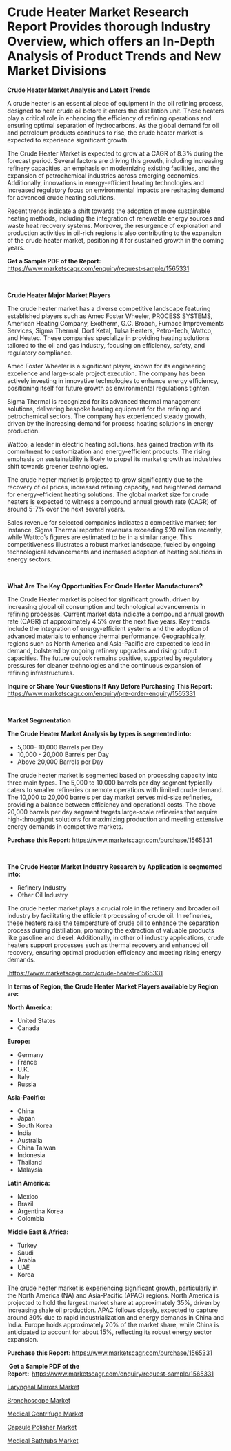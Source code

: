 <p><h1>Crude Heater Market Research Report Provides thorough Industry Overview, which offers an In-Depth Analysis of Product Trends and New Market Divisions</h1></p><p><strong>Crude Heater Market Analysis and Latest Trends</strong></p>
<p><p>A crude heater is an essential piece of equipment in the oil refining process, designed to heat crude oil before it enters the distillation unit. These heaters play a critical role in enhancing the efficiency of refining operations and ensuring optimal separation of hydrocarbons. As the global demand for oil and petroleum products continues to rise, the crude heater market is expected to experience significant growth.</p><p>The Crude Heater Market is expected to grow at a CAGR of 8.3% during the forecast period. Several factors are driving this growth, including increasing refinery capacities, an emphasis on modernizing existing facilities, and the expansion of petrochemical industries across emerging economies. Additionally, innovations in energy-efficient heating technologies and increased regulatory focus on environmental impacts are reshaping demand for advanced crude heating solutions.</p><p>Recent trends indicate a shift towards the adoption of more sustainable heating methods, including the integration of renewable energy sources and waste heat recovery systems. Moreover, the resurgence of exploration and production activities in oil-rich regions is also contributing to the expansion of the crude heater market, positioning it for sustained growth in the coming years.</p></p>
<p><strong>Get a Sample PDF of the Report:&nbsp;</strong> <a href="https://www.marketscagr.com/enquiry/request-sample/1565331?utm_campaign=3163&utm_medium=2&utm_source=Github&utm_content=ia&utm_term=08042025&utm_id=crude-heater">https://www.marketscagr.com/enquiry/request-sample/1565331</a></p>
<p>&nbsp;</p>
<p><strong>Crude Heater Major Market Players</strong></p>
<p><p>The crude heater market has a diverse competitive landscape featuring established players such as Amec Foster Wheeler, PROCESS SYSTEMS, American Heating Company, Exotherm, G.C. Broach, Furnace Improvements Services, Sigma Thermal, Dorf Ketal, Tulsa Heaters, Petro-Tech, Wattco, and Heatec. These companies specialize in providing heating solutions tailored to the oil and gas industry, focusing on efficiency, safety, and regulatory compliance.</p><p>Amec Foster Wheeler is a significant player, known for its engineering excellence and large-scale project execution. The company has been actively investing in innovative technologies to enhance energy efficiency, positioning itself for future growth as environmental regulations tighten. </p><p>Sigma Thermal is recognized for its advanced thermal management solutions, delivering bespoke heating equipment for the refining and petrochemical sectors. The company has experienced steady growth, driven by the increasing demand for process heating solutions in energy production.</p><p>Wattco, a leader in electric heating solutions, has gained traction with its commitment to customization and energy-efficient products. The rising emphasis on sustainability is likely to propel its market growth as industries shift towards greener technologies.</p><p>The crude heater market is projected to grow significantly due to the recovery of oil prices, increased refining capacity, and heightened demand for energy-efficient heating solutions. The global market size for crude heaters is expected to witness a compound annual growth rate (CAGR) of around 5-7% over the next several years.</p><p>Sales revenue for selected companies indicates a competitive market; for instance, Sigma Thermal reported revenues exceeding $20 million recently, while Wattco’s figures are estimated to be in a similar range. This competitiveness illustrates a robust market landscape, fueled by ongoing technological advancements and increased adoption of heating solutions in energy sectors.</p></p>
<p>&nbsp;</p>
<p><strong>What Are The Key Opportunities For Crude Heater Manufacturers?</strong></p>
<p><p>The Crude Heater market is poised for significant growth, driven by increasing global oil consumption and technological advancements in refining processes. Current market data indicate a compound annual growth rate (CAGR) of approximately 4.5% over the next five years. Key trends include the integration of energy-efficient systems and the adoption of advanced materials to enhance thermal performance. Geographically, regions such as North America and Asia-Pacific are expected to lead in demand, bolstered by ongoing refinery upgrades and rising output capacities. The future outlook remains positive, supported by regulatory pressures for cleaner technologies and the continuous expansion of refining infrastructures.</p></p>
<p><strong>Inquire or Share Your Questions If Any Before Purchasing This Report:</strong> <a href="https://www.marketscagr.com/enquiry/pre-order-enquiry/1565331?utm_campaign=3163&utm_medium=2&utm_source=Github&utm_content=ia&utm_term=08042025&utm_id=crude-heater">https://www.marketscagr.com/enquiry/pre-order-enquiry/1565331</a></p>
<p>&nbsp;</p>
<p><strong>Market Segmentation</strong></p>
<p><strong>The Crude Heater Market Analysis by types is segmented into:</strong></p>
<p><ul><li>5,000- 10,000 Barrels per Day</li><li>10,000 - 20,000 Barrels per Day</li><li>Above 20,000 Barrels per Day</li></ul></p>
<p><p>The crude heater market is segmented based on processing capacity into three main types. The 5,000 to 10,000 barrels per day segment typically caters to smaller refineries or remote operations with limited crude demand. The 10,000 to 20,000 barrels per day market serves mid-size refineries, providing a balance between efficiency and operational costs. The above 20,000 barrels per day segment targets large-scale refineries that require high-throughput solutions for maximizing production and meeting extensive energy demands in competitive markets.</p></p>
<p><strong>Purchase this Report:&nbsp;</strong><a href="https://www.marketscagr.com/purchase/1565331?utm_campaign=3163&utm_medium=2&utm_source=Github&utm_content=ia&utm_term=08042025&utm_id=crude-heater">https://www.marketscagr.com/purchase/1565331</a></p>
<p>&nbsp;</p>
<p><strong>The Crude Heater Market Industry Research by Application is segmented into:</strong></p>
<p><ul><li>Refinery Industry</li><li>Other Oil Industry</li></ul></p>
<p><p>The crude heater market plays a crucial role in the refinery and broader oil industry by facilitating the efficient processing of crude oil. In refineries, these heaters raise the temperature of crude oil to enhance the separation process during distillation, promoting the extraction of valuable products like gasoline and diesel. Additionally, in other oil industry applications, crude heaters support processes such as thermal recovery and enhanced oil recovery, ensuring optimal production efficiency and meeting rising energy demands.</p></p>
<p><a href="https://www.marketscagr.com/crude-heater-r1565331?utm_campaign=3163&utm_medium=2&utm_source=Github&utm_content=ia&utm_term=08042025&utm_id=crude-heater">&nbsp;https://www.marketscagr.com/crude-heater-r1565331</a></p>
<p><strong>In terms of Region, the Crude Heater Market Players available by Region are:</strong></p>
<p>
    <p> <strong> North America: </strong>
        <ul>
            <li>United States</li>
            <li>Canada</li>
        </ul>
        </p> 
    <p> <strong> Europe: </strong>
        <ul>
            <li>Germany</li>
            <li>France</li>
            <li>U.K.</li>
            <li>Italy</li>
            <li>Russia</li>
        </ul>
        </p> 
    <p> <strong> Asia-Pacific: </strong>
        <ul>
            <li>China</li>
            <li>Japan</li>
            <li>South Korea</li>
            <li>India</li>
            <li>Australia</li>
            <li>China Taiwan</li>
            <li>Indonesia</li>
            <li>Thailand</li>
            <li>Malaysia</li>
        </ul>
        </p> 
    <p> <strong> Latin America: </strong>
        <ul>
            <li>Mexico</li>
            <li>Brazil</li>
            <li>Argentina Korea</li>
            <li>Colombia</li>
        </ul>
        </p> 
    <p> <strong> Middle East & Africa: </strong>
        <ul>
            <li>Turkey</li>
            <li>Saudi</li>
            <li>Arabia</li>
            <li>UAE</li>
            <li>Korea</li>
        </ul>
    </p>
    </p>
<p><p>The crude heater market is experiencing significant growth, particularly in the North America (NA) and Asia-Pacific (APAC) regions. North America is projected to hold the largest market share at approximately 35%, driven by increasing shale oil production. APAC follows closely, expected to capture around 30% due to rapid industrialization and energy demands in China and India. Europe holds approximately 20% of the market share, while China is anticipated to account for about 15%, reflecting its robust energy sector expansion.</p></p>
<p><strong>Purchase this Report: </strong><a href="https://www.marketscagr.com/purchase/1565331?utm_campaign=3163&utm_medium=2&utm_source=Github&utm_content=ia&utm_term=08042025&utm_id=crude-heater">https://www.marketscagr.com/purchase/1565331</a></p>
<p>&nbsp;<strong>Get a Sample PDF of the Report:&nbsp;&nbsp;</strong><a href="https://www.marketscagr.com/enquiry/request-sample/1565331?utm_campaign=3163&utm_medium=2&utm_source=Github&utm_content=ia&utm_term=08042025&utm_id=crude-heater">https://www.marketscagr.com/enquiry/request-sample/1565331</a></p>
<p><strong></strong></p>
<p><p><a href="https://www.linkedin.com/pulse/growth-opportunities-challenges-laryngeal-mirrors-market-rjfhe?utm_campaign=3163&utm_medium=2&utm_source=Github&utm_content=ia&utm_term=08042025&utm_id=crude-heater">Laryngeal Mirrors Market</a></p><p><a href="https://www.linkedin.com/pulse/industry-insights-global-bronchoscope-markets-growth-projections-dpufe?utm_campaign=3163&utm_medium=2&utm_source=Github&utm_content=ia&utm_term=08042025&utm_id=crude-heater">Bronchoscope Market</a></p><p><a href="https://www.linkedin.com/pulse/medical-centrifuge-market-size-set-accelerate-impressive-d29ie?utm_campaign=3163&utm_medium=2&utm_source=Github&utm_content=ia&utm_term=08042025&utm_id=crude-heater">Medical Centrifuge Market</a></p><p><a href="https://www.linkedin.com/pulse/capsule-polishermarket-analysis-forecastinggrowth-drivers-s1t1e?utm_campaign=3163&utm_medium=2&utm_source=Github&utm_content=ia&utm_term=08042025&utm_id=crude-heater">Capsule Polisher Market</a></p><p><a href="https://www.linkedin.com/pulse/medical-bathtubs-market-size-growth-trends-statistics-forecasts-wuqwe?utm_campaign=3163&utm_medium=2&utm_source=Github&utm_content=ia&utm_term=08042025&utm_id=crude-heater">Medical Bathtubs Market</a></p></p>